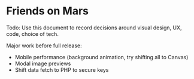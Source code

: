 # Friends on Mars

Todo: Use this document to record decisions around visual design, UX, code, choice of tech.

Major work before full release:
- Mobile performance (background animation, try shifting all to Canvas)
- Modal image previews
- Shift data fetch to PHP to secure keys
